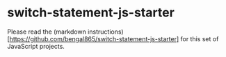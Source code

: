 # switch-statement-js-starter
Please read the (markdown instructions)[https://github.com/bengal865/switch-statement-js-starter] for this set of JavaScript projects.
